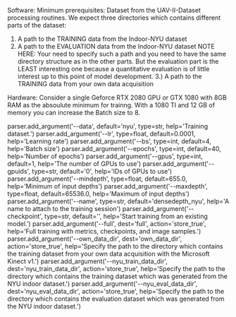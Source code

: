 Software: Minimum prerequisites:
Dataset from the UAV-II-Dataset processing routines. We expect three directories which contains different parts of the dataset:
1) A path to the TRAINING data from the Indoor-NYU dataset 
2) A path to the EVALUATION data from the Indoor-NYU dataset
NOTE HERE: Your need to specify such a path and you need to have the same directory structure as in the other parts. But the evaluation part is the LEAST interesting one because a quantitative evaluation is of little interest up to this point of model development.
3.) A path to the TRAINING data from your own data acquisition

Hardware:
Consider a single Geforce RTX 2080 GPU or GTX 1080 with 8GB RAM as the absoulute minimum for trainng. With a 1080 TI and 12 GB of memory you can increase the Batch size to 8. 

parser.add_argument('--data', default='nyu', type=str, help='Training dataset.')
parser.add_argument('--lr', type=float, default=0.0001, help='Learning rate')
parser.add_argument('--bs', type=int, default=4, help='Batch size')
parser.add_argument('--epochs', type=int, default=40, help='Number of epochs')
parser.add_argument('--gpus', type=int, default=1, help='The number of GPUs to use')
parser.add_argument('--gpuids', type=str, default='0', help='IDs of GPUs to use')
parser.add_argument('--mindepth', type=float, default=655.0, help='Minimum of input depths')
parser.add_argument('--maxdepth', type=float, default=65536.0, help='Maximum of input depths')
parser.add_argument('--name', type=str, default='densedepth_nyu', help='A name to attach to the training session')
parser.add_argument('--checkpoint', type=str, default='', help='Start training from an existing model.')
parser.add_argument('--full', dest='full', action='store_true', help='Full training with metrics, checkpoints, and image samples.')
parser.add_argument('--own_data_dir', dest='own_data_dir', action='store_true', help='Specify the path to the directory which contains the training dataset from your own data acquisition with the Microsoft Kinect v1.')
parser.add_argument('--nyu_train_data_dir', dest='nyu_train_data_dir', action='store_true', help='Specify the path to the directory which contains the training dataset which was generated from the NYU indoor dataset.')
parser.add_argument('--nyu_eval_data_dir', dest='nyu_eval_data_dir', action='store_true', help='Specify the path to the directory which contains the evaluation dataset which was generated from the NYU indoor dataset.')
